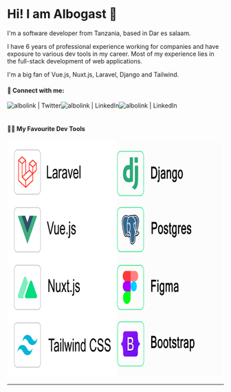# Hi! I am Albogast 👋

I'm a software developer from Tanzania, based in Dar es salaam.

I have 6 years of professional experience working for companies and have exposure to various dev tools in my career. Most of my experience lies in the full-stack development of web applications. 

I'm a big fan of Vue.js, Nuxt.js, Laravel, Django and Tailwind.


#### 🤝 Connect with me:

[<img align="left" alt="albolink | Twitter" src="https://img.shields.io/badge/Twitter-1DA1F2?style=for-the-badge&logo=twitter&logoColor=white" />][twitter]
[<img align="left" alt="albolink | LinkedIn" src="https://img.shields.io/badge/LinkedIn-0077B5?style=for-the-badge&logo=linkedin&logoColor=white" />][linkedin]
[<img align="left" alt="albolink | LinkedIn" src="https://img.shields.io/badge/Gmail-ff9800?style=for-the-badge&logo=gmail&logoColor=white" />][Gmail]

<br />
<br />

#### 👨‍💻 My Favourite Dev Tools


<img src="https://github.com/Alkiyogoma/Alkiyogoma/blob/main/tools.png" alt="Laravel, Django, Postgres, Mysql, Boostrap, Figma, Vue.js, Nuxt.js, Tailwind CSS" height="550px">

---

[twitter]: https://twitter.com/albolink
[linkedin]: https://www.linkedin.com/in/albolink/
[gmail]: mailto:albogasty@gmail.com


 <!--  
&nbsp;
<p>
         <img src="https://github-readme-stats.vercel.app/api?username=Alkiyogoma&theme=blue-green&include_all_commits=true&show_icons=true&count_private=true" alt="Streak Stats" />
</p>      
 <p align="center">
        <img src="https://github-readme-streak-stats.herokuapp.com/?user=Alkiyogoma&theme=dark" alt="Streak Stats" />
    </p>
 <p align="center">
        <img src="https://github-readme-stats.vercel.app/api/top-langs?username=Alkiyogoma&layout=compact&theme=dark&locale=en" alt="Techs used in projects" width="495px" />
    </p>
    
Alkiyogoma/Alkiyogoma is a ✨ special ✨ repository because its `README.md` (this file) appears on your GitHub profile.
You can click the Preview link to take a look at your changes.
- 💞️ I’m looking to collaborate on Open Source Projects (Education)

--->
